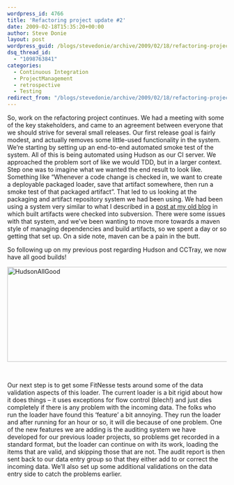 ```yaml
---
wordpress_id: 4766
title: 'Refactoring project update #2'
date: 2009-02-18T15:35:20+00:00
author: Steve Donie
layout: post
wordpress_guid: /blogs/stevedonie/archive/2009/02/18/refactoring-project-update-2.aspx
dsq_thread_id:
  - "1098763841"
categories:
  - Continuous Integration
  - ProjectManagement
  - retrospective
  - Testing
redirect_from: "/blogs/stevedonie/archive/2009/02/18/refactoring-project-update-2.aspx/"
---
```

So, work on the refactoring project continues. We had a meeting with some of the key stakeholders, and came to an agreement between everyone that we should strive for several small releases. Our first release goal is fairly modest, and actually removes some little-used functionality in the system. We&#8217;re starting by setting up an end-to-end automated smoke test of the system. All of this is being automated using Hudson as our CI server. We approached the problem sort of like we would TDD, but in a larger context. Step one was to imagine what we wanted the end result to look like. Something like &#8220;Whenever a code change is checked in, we want to create a deployable packaged loader, save that artifact somewhere, then run a smoke test of that packaged artifact&#8221;. That led to us looking at the packaging and artifact repository system we had been using. We had been using a system very similar to what I described in a <a href="http://donie.homeip.net:8080/pebble/Steve/2005/12/28/1135786642478.html" target="_blank">post at my old blog</a> in which built artifacts were checked into subversion. There were some issues with that system, and we&#8217;ve been wanting to move more towards a maven style of managing dependencies and build artifacts, so we spent a day or so getting that set up. On a side note, maven can be a pain in the butt.

So following up on my previous post regarding Hudson and CCTray, we now have all good builds!

[<img style="border-right: 0px;border-top: 0px;border-left: 0px;border-bottom: 0px" height="218" alt="HudsonAllGood" src="https://lostechies.com/content/stevedonie/uploads/2011/03/HudsonAllGood_thumb.png" width="505" border="0" />](https://lostechies.com/content/stevedonie/uploads/2011/03/HudsonAllGood.png)

&nbsp;

Our next step is to get some FitNesse tests around some of the data validation aspects of this loader. The current loader is a bit rigid about how it does things &#8211; it uses exceptions for flow control (blech!) and just dies completely if there is any problem with the incoming data. The folks who run the loader have found this &#8216;feature&#8217; a bit annoying. They run the loader and after running for an hour or so, it will die because of one problem. One of the new features we are adding is the auditing system we have developed for our previous loader projects, so problems get recorded in a standard format, but the loader can continue on with its work, loading the items that are valid, and skipping those that are not. The audit report is then sent back to our data entry group so that they either add to or correct the incoming data. We&#8217;ll also set up some additional validations on the data entry side to catch the problems earlier. 

>
